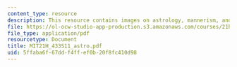 ```yaml
---
content_type: resource
description: This resource contains images on astrology, mannerism, and anatomy.
file: https://ol-ocw-studio-app-production.s3.amazonaws.com/courses/21h-433-the-age-of-reason-europe-from-the-17th-to-the-early-19th-centuries-spring-2011/5ffaba6f67ddf4ffef0b20f8fc410d98_MIT21H_433S11_astro.pdf
file_type: application/pdf
resourcetype: Document
title: MIT21H_433S11_astro.pdf
uid: 5ffaba6f-67dd-f4ff-ef0b-20f8fc410d98
---
```

